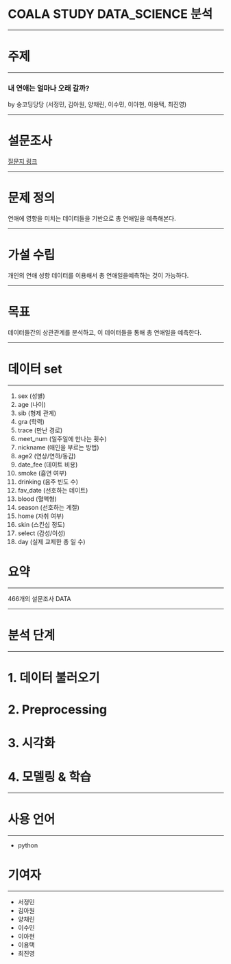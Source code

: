 # COALA STUDY DATA_SCIENCE 분석

---

# 주제
---
### 내 연애는 얼마나 오래 갈까?
 by 숭코딩당당 (서정민, 김아원, 양채린, 이수민, 이아현, 이용택, 최진영)
 
 ---

# 설문조사 

[질문지 링크](https://forms.gle/apcjFRh9kpr36MkeA)
 


---
# 문제 정의

연애에 영향을 미치는 데이터들을 기반으로 총 연애일을 예측해본다.

---

# 가설 수립

개인의 연애 성향 데이터를 이용해서 총 연애일을예측하는 것이 가능하다.

---

# 목표

데이터들간의 상관관계를 분석하고, 이 데이터들을 통해 총 연애일을 예측한다.  

---

# 데이터 set

---

1. sex (성별)
2. age (나이)
3. sib (형제 관계)
4. gra (학력)
5. trace (만난 경로)
6. meet_num (일주일에 만나는 횟수)
7. nickname (애인을 부르는 방법)
8. age2 (연상/연하/동갑)
9. date_fee (데이트 비용)
10. smoke (흡연 여부)
11. drinking (음주 빈도 수)
12. fav_date (선호하는 데이트)
13. blood (혈액형)
14. season (선호하는 계절)
15. home (자취 여부)
16. skin (스킨십 정도)
17. select (감성/이성)
18. day (실제 교제한 총 일 수)


# 요약

---

466개의 설문조사 DATA

---

# 분석 단계

---

# 1. 데이터 불러오기
# 2. Preprocessing
# 3. 시각화
# 4. 모델링 & 학습

---

# 사용 언어

---
- python

# 기여자

---
- 서정민
- 김아원
- 양채린
- 이수민
- 이아현
- 이용택
- 최진영
